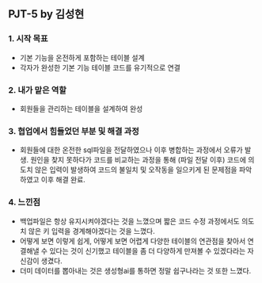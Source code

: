## PJT-5 by 김성현
### 1. 시작 목표
 - 기본 기능을 온전하게 포함하는 테이블 설계
 - 각자가 완성한 기본 기능 테이블 코드를 유기적으로 연결

### 2. 내가 맡은 역할
 - 회원들을 관리하는 테이블을 설계하여 완성

### 3. 협업에서 힘들었던 부분 및 해결 과정
 - 회원들에 대한 온전한 sql파일을 전달하였으나 이후 병합하는 과정에서 오류가 발생. 원인을 찾지 못하다가 코드를 비교하는 과정을 통해 (파일 전달 이후) 코드에 의도치 않은 입력이 발생하여 코드의 불일치 및 오작동을 일으키게 된 문제점을 파악하였고 이후 해결 완료.

### 4. 느낀점
 - 백업파일은 항상 유지시켜야겠다는 것을 느꼈으며 짧은 코드 수정 과정에서도 의도치 않은 키 입력을 경계해야겠다는 것을 느꼈다.
 - 어떻게 보면 이렇게 쉽게, 어떻게 보면 어렵게 다양한 테이블의 연관점을 찾아서 연결해낼 수 있다는 것이 신기했고 테이블을 좀 더 다양하게 만져볼 수 있겠다라는 자신감이 생겼다.
 - 더미 데이터를 뽑아내는 것은 생성형ai를 통하면 정말 쉽구나라는 것 또한 느꼈다.